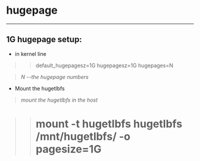 # hugepage

***

## 1G hugepage setup:

- in kernel line

>> default_hugepagesz=1G hugepagesz=1G hugepages=N

>  *N --the hugepage numbers*

- Mount the hugetlbfs

>  *mount the hugetlbfs in the host*

>>  # mount -t hugetlbfs hugetlbfs /mnt/hugetlbfs/ -o pagesize=1G
